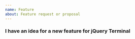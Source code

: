 ```yaml
---
name: Feature
about: Feature request or proposal
---
```


### I have an idea for a new feature for jQuery Terminal

<!-- add your idea here -->
